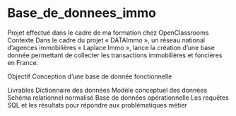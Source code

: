 # Base_de_donnees_immo

Projet effectué dans le cadre de ma formation chez OpenClassrooms
Contexte
Dans le cadre du projet « DATAImmo », un réseau national d’agences immobilières « Laplace Immo », lance la création d’une base donnée permettant de collecter les transactions immobilières et foncières en France.

Objectif
Conception d’une base de donnée fonctionnelle

Livrables
Dictionnaire des données
Modèle conceptuel des données
Schéma relationnel normalisé
Base de données opérationnelle 
Les requêtes SQL et les résultats pour répondre aux problématiques métier
